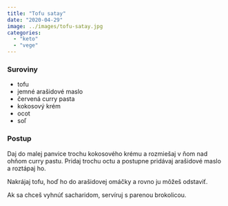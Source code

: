 ```yaml
---
title: "Tofu satay"
date: "2020-04-29"
image: ../images/tofu-satay.jpg
categories:
  - "keto"
  - "vege"
---
```


### Suroviny
- tofu
- jemné arašidové maslo
- červená curry pasta
- kokosový krém
- ocot
- soľ

### Postup
Daj do malej panvice trochu kokosového krému a rozmiešaj v ňom nad ohňom curry pastu. Pridaj trochu octu a postupne pridávaj arašidové maslo a roztápaj ho.

Nakrájaj tofu, hoď ho do arašidovej omáčky a rovno ju môžeš odstaviť.

Ak sa chceš vyhnúť sacharidom, servíruj s parenou brokolicou.